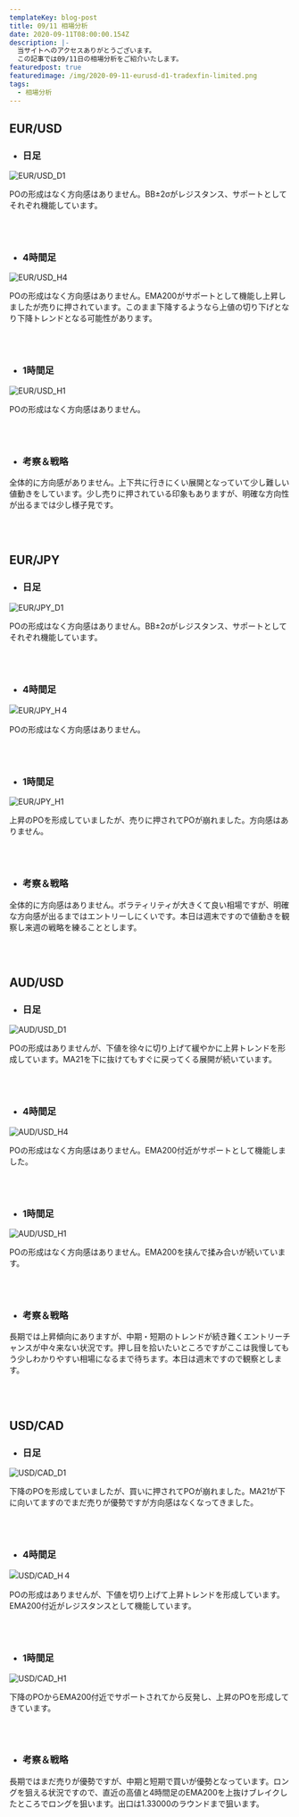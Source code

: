 ```yaml
---
templateKey: blog-post
title: 09/11 相場分析
date: 2020-09-11T08:00:00.154Z
description: |-
  当サイトへのアクセスありがとうございます。
  この記事では09/11日の相場分析をご紹介いたします。
featuredpost: true
featuredimage: /img/2020-09-11-eurusd-d1-tradexfin-limited.png
tags:
  - 相場分析
---
```

## EUR/USD

* ### 日足

![EUR/USD_D1](/img/2020-09-11-eurusd-d1-tradexfin-limited.png)

POの形成はなく方向感はありません。BB±2σがレジスタンス、サポートとしてそれぞれ機能しています。

<br>
<br>

* ### 4時間足

![EUR/USD_H4](/img/2020-09-11-eurusd-h4-tradexfin-limited.png)

POの形成はなく方向感はありません。EMA200がサポートとして機能し上昇しましたが売りに押されています。このまま下降するようなら上値の切り下げとなり下降トレンドとなる可能性があります。

<br>
<br>

* ### 1時間足

![EUR/USD_H1](/img/2020-09-11-eurusd-h1-tradexfin-limited.png)

POの形成はなく方向感はありません。

<br>
<br>

* ### 考察＆戦略

全体的に方向感がありません。上下共に行きにくい展開となっていて少し難しい値動きをしています。少し売りに押されている印象もありますが、明確な方向性が出るまでは少し様子見です。

<br>
<br>


## EUR/JPY

* ### 日足

![EUR/JPY_D1](/img/2020-09-11-eurjpy-d1-tradexfin-limited.png)

POの形成はなく方向感はありません。BB±2σがレジスタンス、サポートとしてそれぞれ機能しています。

<br>
<br>


* ### 4時間足

![EUR/JPY_H４](/img/2020-09-11-eurjpy-h4-tradexfin-limited.png)

POの形成はなく方向感はありません。

<br>
<br>


* ### 1時間足

![EUR/JPY_H1](/img/2020-09-11-eurjpy-h1-tradexfin-limited.png)

上昇のPOを形成していましたが、売りに押されてPOが崩れました。方向感はありません。

<br>
<br>


* ### 考察＆戦略

全体的に方向感はありません。ボラティリティが大きくて良い相場ですが、明確な方向感が出るまではエントリーしにくいです。本日は週末ですので値動きを観察し来週の戦略を練ることとします。

<br>
<br>


## AUD/USD

* ### 日足

![AUD/USD_D1](/img/2020-09-11-audusd-d1-tradexfin-limited.png)

POの形成はありませんが、下値を徐々に切り上げて緩やかに上昇トレンドを形成しています。MA21を下に抜けてもすぐに戻ってくる展開が続いています。

<br>
<br>


* ### 4時間足

![AUD/USD_H4](/img/2020-09-11-audusd-h4-tradexfin-limited.png)

POの形成はなく方向感はありません。EMA200付近がサポートとして機能しました。

<br>
<br>


* ### 1時間足

![AUD/USD_H1](/img/2020-09-11-audusd-h1-tradexfin-limited.png)

POの形成はなく方向感はありません。EMA200を挟んで揉み合いが続いています。

<br>
<br>


* ### 考察＆戦略

長期では上昇傾向にありますが、中期・短期のトレンドが続き難くエントリーチャンスが中々来ない状況です。押し目を拾いたいところですがここは我慢してもう少しわかりやすい相場になるまで待ちます。本日は週末ですので観察とします。

<br>
<br>


## USD/CAD

* ### 日足

![USD/CAD_D1](/img/2020-09-11-usdcad-d1-tradexfin-limited.png)

下降のPOを形成していましたが、買いに押されてPOが崩れました。MA21が下に向いてますのでまだ売りが優勢ですが方向感はなくなってきました。

<br>
<br>


* ### 4時間足

![USD/CAD_H４](/img/2020-09-11-usdcad-h4-tradexfin-limited.png)

POの形成はありませんが、下値を切り上げて上昇トレンドを形成しています。EMA200付近がレジスタンスとして機能しています。

<br>
<br>


* ### 1時間足

![USD/CAD_H1](/img/2020-09-11-usdcad-h1-tradexfin-limited.png)

下降のPOからEMA200付近でサポートされてから反発し、上昇のPOを形成してきています。

<br>
<br>


* ### 考察＆戦略

長期ではまだ売りが優勢ですが、中期と短期で買いが優勢となっています。ロングを狙える状況ですので、直近の高値と4時間足のEMA200を上抜けブレイクしたところでロングを狙います。出口は1.33000のラウンドまで狙います。
